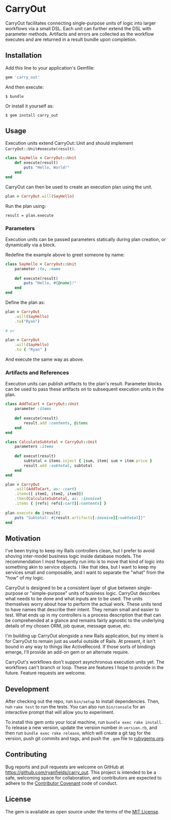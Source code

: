 # CarryOut

CarryOut facilitates connecting single-purpose units of logic into larger workflows via a small DSL.  Each unit can further extend the DSL with parameter methods.  Artifacts and errors are collected as the workflow executes and are returned in a result bundle upon completion.

## Installation

Add this line to your application's Gemfile:

```ruby
gem 'carry_out'
```

And then execute:

    $ bundle

Or install it yourself as:

    $ gem install carry_out

## Usage

Execution units extend CarryOut::Unit and should implement ```CarryOut::Unit#execute(result)```.
```ruby
class SayHello < CarryOut::Unit
    def execute(result)
        puts "Hello, World!"
    end
end
```

CarryOut can then be used to create an execution plan using the unit.
```ruby
plan = CarryOut.will(SayHello)
```

Run the plan using:
```
result = plan.execute
```

### Parameters
Execution units can be passed parameters statically during plan creation, or dynamically via a block.

Redefine the example above to greet someone by name:
```ruby
class SayHello < CarryOut::Unit
    parameter :to, :name
    
    def execute(result)
        puts "Hello, #{@name}!"
    end
end
```

Define the plan as:
```ruby
plan = CarryOut
    .will(SayHello)
    .to("Ryan")
    
# or

plan = CarryOut
    .will(SayHello)
    .to { "Ryan" }
```

And execute the same way as above.

### Artifacts and References
Execution units can publish artifacts to the plan's result.  Parameter blocks can be used to pass these artifacts on to subsequent execution units in the plan.

```ruby
class AddToCart < CarryOut::Unit
    parameter :items
    
    def execute(result)
        result.add :contents, @items
    end
end

class CalculateSubtotal < CarryOut::Unit
    parameters :items
    
    def execut(result)
        subtotal = items.inject { |sum, item| sum + item.price }
        result.add :subtotal, subtotal
    end
end
```
```ruby
plan = CarryOut
    .will(AddToCart, as: :cart)
    .items([ item1, item2, item3])
    .then(CalculateSubtotal, as: :invoice)
    .items { |refs| refs[:cart][:contents] }
    
plan.execute do |result|
    puts "Subtotal: #{result.artifacts[:invoice][:subtotal]}"
end
```

## Motivation

I've been trying to keep my Rails controllers clean, but I prefer to avoid shoving inter-model business logic inside database models.  The recommendation I most frequently run into is to move that kind of logic into something akin to service objects.  I like that idea, but I want to keep my services small and composable, and I want to separate the "what" from the "how" of my logic.

CarryOut is designed to be a consistent layer of glue between single-purpose or "simple-purpose" units of business logic.  CarryOut describes what needs to be done and what inputs are to be used.  The units themselves worry about how to perform the actual work.  These units tend to have names that describe their intent.  They remain small and easier to test.  What ends up in my controllers is a process description that that can be comprehended at a glance and remains fairly agnostic to the underlying details of my chosen ORM, job queue, message queue, etc.

I'm building up CarryOut alongside a new Rails application, but my intent is for CarryOut to remain just as useful outside of Rails.  At present, it isn't bound in any way to things like ActiveRecord.  If those sorts of bindings emerge, I'll provide an add-on gem or an alternate require.

CarryOut's workflows don't support asynchronous execution units yet.  The workflows can't branch or loop.  These are features I hope to provide in the future.  Feature requests are welcome.

## Development

After checking out the repo, run `bin/setup` to install dependencies. Then, run `rake test` to run the tests. You can also run `bin/console` for an interactive prompt that will allow you to experiment.

To install this gem onto your local machine, run `bundle exec rake install`. To release a new version, update the version number in `version.rb`, and then run `bundle exec rake release`, which will create a git tag for the version, push git commits and tags, and push the `.gem` file to [rubygems.org](https://rubygems.org).

## Contributing

Bug reports and pull requests are welcome on GitHub at https://github.com/ryanfields/carry_out. This project is intended to be a safe, welcoming space for collaboration, and contributors are expected to adhere to the [Contributor Covenant](http://contributor-covenant.org) code of conduct.

## License

The gem is available as open source under the terms of the [MIT License](http://opensource.org/licenses/MIT).

